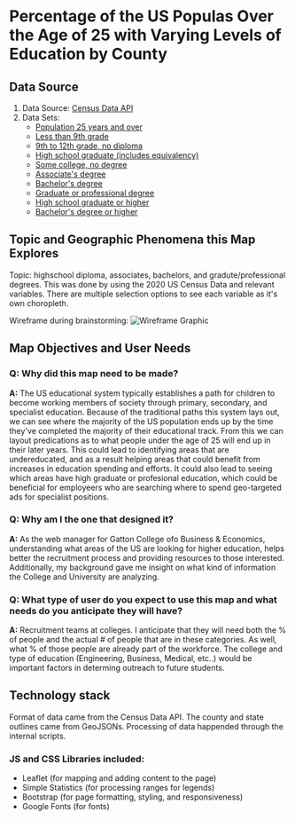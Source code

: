 # Percentage of the US Populas Over the Age of 25 with Varying Levels of Education by County

## Data Source

1. Data Source: [Census Data API](https://api.census.gov/data/2020/acs/acs5/profile/variables.html)
2. Data Sets:
    * [Population 25 years and over](https://api.census.gov/data/2020/acs/acs5/profile/variables/DP02_0059PE.json)
    * [Less than 9th grade](https://api.census.gov/data/2020/acs/acs5/profile/variables/DP02_0060PE.json)
    * [9th to 12th grade, no diploma](https://api.census.gov/data/2020/acs/acs5/profile/variables/DP02_0061PE.json)
    * [High school graduate (includes equivalency)](https://api.census.gov/data/2020/acs/acs5/profile/variables/DP02_0062PE.json)
    * [Some college, no degree](https://api.census.gov/data/2020/acs/acs5/profile/variables/DP02_0063PE.json)
    * [Associate's degree](https://api.census.gov/data/2020/acs/acs5/profile/variables/DP02_0064PE.json)
    * [Bachelor's degree](https://api.census.gov/data/2020/acs/acs5/profile/variables/DP02_0065PE.json)
    * [Graduate or professional degree](https://api.census.gov/data/2020/acs/acs5/profile/variables/DP02_0066PE.json)
    * [High school graduate or higher](https://api.census.gov/data/2020/acs/acs5/profile/variables/DP02_0067PE.json)
    * [Bachelor's degree or higher](https://api.census.gov/data/2020/acs/acs5/profile/variables/DP02_0068PE.json)

## Topic and Geographic Phenomena this Map Explores

Topic: highschool diploma, associates, bachelors, and gradute/professional degrees. This was done by using the 2020 US Census Data and relevant variables. There are multiple selection options to see each variable as it's own choropleth. 

Wireframe during brainstorming:
![Wireframe Graphic](graphics/wireframe021824.jpg "Wireframe Graphic")

## Map Objectives and User Needs

### Q: Why did this map need to be made?
**A:** 
The US educational system typically establishes a path for children to become working members of society through primary, secondary, and specialist education.
Because of the traditional paths this system lays out, we can see where the majority of the US population ends up by the time they've completed the majority of their educational track.
From this we can layout predications as to what people under the age of 25 will end up in their later years.
This could lead to identifying areas that are undereducated, and as a result helping areas that could benefit from increases in education spending and efforts.
It could also lead to seeing which areas have high graduate or profesional education, which could be beneficial for employeers who are searching where to spend geo-targeted ads for specialist positions.

### Q: Why am I the one that designed it?
**A:** 
As the web manager for Gatton College ofo Business & Economics, understanding what areas of the US are looking for higher education, helps better the recruitment process and providing resources to those interested.
Additionally, my background gave me insight on what kind of information the College and University are analyzing.

### Q: What type of user do you expect to use this map and what needs do you anticipate they will have? 
**A:** 
Recruitment teams at colleges.
I anticipate that they will need both the % of people and the actual # of people that are in these categories.
As well, what % of those people are already part of the workforce.
The college and type of education (Engineering, Business, Medical, etc..) would be important factors in determing outreach to future students.  

## Technology stack

Format of data came from the Census Data API.
The county and state outlines came from GeoJSONs.
Processing of data happended through the internal scripts.

### JS and CSS Libraries included:
* Leaflet (for mapping and adding content to the page)
* Simple Statistics (for processing ranges for legends) 
* Bootstrap (for page formatting, styling, and responsiveness)
* Google Fonts (for fonts)